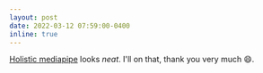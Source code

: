 ```yaml
---
layout: post
date: 2022-03-12 07:59:00-0400
inline: true
---
```


[Holistic mediapipe](https://ai.googleblog.com/2020/12/mediapipe-holistic-simultaneous-face.html) looks *neat*. I'll on that, thank you very much :smile:. 
